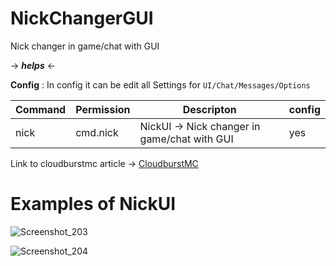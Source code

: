 # NickChangerGUI
Nick changer in game/chat with GUI

-> ***helps*** <-

**Config** : In config it can be edit all Settings for `UI/Chat/Messages/Options`

| Command | Permission | Descripton | config |
| --- | ------|-----| -------|
|nick| cmd.nick  |NickUI -> Nick changer in game/chat with GUI|yes|



Link to cloudburstmc article -> [CloudburstMC](https://cloudburstmc.org/resources/kitsui.782/)

# Examples of NickUI

![Screenshot_203](https://user-images.githubusercontent.com/86683320/152617140-648bc587-2178-49cf-93b9-46d60ef8758b.png)

![Screenshot_204](https://user-images.githubusercontent.com/86683320/152617187-31a22c4c-ce0b-4b73-a32b-9d200e18372d.png)

